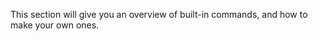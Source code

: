 <link rel="stylesheet" type="text/css" href="../styles.css">

This section will give you an overview of built-in commands, and how to make your own ones.